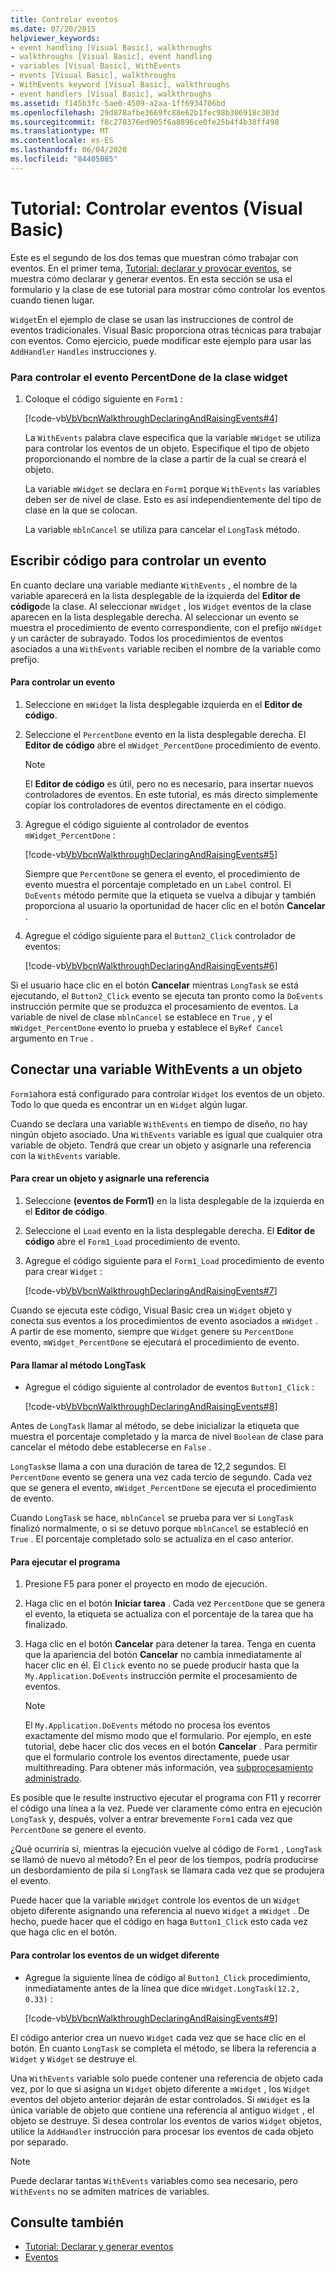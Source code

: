 ```yaml
---
title: Controlar eventos
ms.date: 07/20/2015
helpviewer_keywords:
- event handling [Visual Basic], walkthroughs
- walkthroughs [Visual Basic], event handling
- variables [Visual Basic], WithEvents
- events [Visual Basic], walkthroughs
- WithEvents keyword [Visual Basic], walkthroughs
- event handlers [Visual Basic], walkthroughs
ms.assetid: f145b3fc-5ae0-4509-a2aa-1ff6934706bd
ms.openlocfilehash: 29d878afbe3669fc88e62b1fec98b306918c303d
ms.sourcegitcommit: f8c270376ed905f6a8896ce0fe25b4f4b38ff498
ms.translationtype: MT
ms.contentlocale: es-ES
ms.lasthandoff: 06/04/2020
ms.locfileid: "84405085"
---
```

# <a name="walkthrough-handling-events-visual-basic"></a>Tutorial: Controlar eventos (Visual Basic)
Este es el segundo de los dos temas que muestran cómo trabajar con eventos. En el primer tema, [Tutorial: declarar y provocar eventos](walkthrough-declaring-and-raising-events.md), se muestra cómo declarar y generar eventos. En esta sección se usa el formulario y la clase de ese tutorial para mostrar cómo controlar los eventos cuando tienen lugar.  
  
 `Widget`En el ejemplo de clase se usan las instrucciones de control de eventos tradicionales. Visual Basic proporciona otras técnicas para trabajar con eventos. Como ejercicio, puede modificar este ejemplo para usar las `AddHandler` `Handles` instrucciones y.  
  
### <a name="to-handle-the-percentdone-event-of-the-widget-class"></a>Para controlar el evento PercentDone de la clase widget  
  
1. Coloque el código siguiente en `Form1` :  
  
     [!code-vb[VbVbcnWalkthroughDeclaringAndRaisingEvents#4](~/samples/snippets/visualbasic/VS_Snippets_VBCSharp/VbVbcnWalkthroughDeclaringAndRaisingEvents/VB/Form1.vb#4)]  
  
     La `WithEvents` palabra clave especifica que la variable `mWidget` se utiliza para controlar los eventos de un objeto. Especifique el tipo de objeto proporcionando el nombre de la clase a partir de la cual se creará el objeto.  
  
     La variable `mWidget` se declara en `Form1` porque `WithEvents` las variables deben ser de nivel de clase. Esto es así independientemente del tipo de clase en la que se colocan.  
  
     La variable `mblnCancel` se utiliza para cancelar el `LongTask` método.  
  
## <a name="writing-code-to-handle-an-event"></a>Escribir código para controlar un evento  
 En cuanto declare una variable mediante `WithEvents` , el nombre de la variable aparecerá en la lista desplegable de la izquierda del **Editor de código**de la clase. Al seleccionar `mWidget` , los `Widget` eventos de la clase aparecen en la lista desplegable derecha. Al seleccionar un evento se muestra el procedimiento de evento correspondiente, con el prefijo `mWidget` y un carácter de subrayado. Todos los procedimientos de eventos asociados a una `WithEvents` variable reciben el nombre de la variable como prefijo.  
  
#### <a name="to-handle-an-event"></a>Para controlar un evento  
  
1. Seleccione en `mWidget` la lista desplegable izquierda en el **Editor de código**.  
  
2. Seleccione el `PercentDone` evento en la lista desplegable derecha. El **Editor de código** abre el `mWidget_PercentDone` procedimiento de evento.  
  
    > [!NOTE]
    > El **Editor de código** es útil, pero no es necesario, para insertar nuevos controladores de eventos. En este tutorial, es más directo simplemente copiar los controladores de eventos directamente en el código.  
  
3. Agregue el código siguiente al controlador de eventos `mWidget_PercentDone` :  
  
     [!code-vb[VbVbcnWalkthroughDeclaringAndRaisingEvents#5](~/samples/snippets/visualbasic/VS_Snippets_VBCSharp/VbVbcnWalkthroughDeclaringAndRaisingEvents/VB/Form1.vb#5)]  
  
     Siempre que `PercentDone` se genera el evento, el procedimiento de evento muestra el porcentaje completado en un `Label` control. El `DoEvents` método permite que la etiqueta se vuelva a dibujar y también proporciona al usuario la oportunidad de hacer clic en el botón **Cancelar** .  
  
4. Agregue el código siguiente para el `Button2_Click` controlador de eventos:  
  
     [!code-vb[VbVbcnWalkthroughDeclaringAndRaisingEvents#6](~/samples/snippets/visualbasic/VS_Snippets_VBCSharp/VbVbcnWalkthroughDeclaringAndRaisingEvents/VB/Form1.vb#6)]  
  
 Si el usuario hace clic en el botón **Cancelar** mientras `LongTask` se está ejecutando, el `Button2_Click` evento se ejecuta tan pronto como la `DoEvents` instrucción permite que se produzca el procesamiento de eventos. La variable de nivel de clase `mblnCancel` se establece en `True` , y el `mWidget_PercentDone` evento lo prueba y establece el `ByRef Cancel` argumento en `True` .  
  
## <a name="connecting-a-withevents-variable-to-an-object"></a>Conectar una variable WithEvents a un objeto  
 `Form1`ahora está configurado para controlar `Widget` los eventos de un objeto. Todo lo que queda es encontrar un en `Widget` algún lugar.  
  
 Cuando se declara una variable `WithEvents` en tiempo de diseño, no hay ningún objeto asociado. Una `WithEvents` variable es igual que cualquier otra variable de objeto. Tendrá que crear un objeto y asignarle una referencia con la `WithEvents` variable.  
  
#### <a name="to-create-an-object-and-assign-a-reference-to-it"></a>Para crear un objeto y asignarle una referencia  
  
1. Seleccione **(eventos de Form1)** en la lista desplegable de la izquierda en el **Editor de código**.  
  
2. Seleccione el `Load` evento en la lista desplegable derecha. El **Editor de código** abre el `Form1_Load` procedimiento de evento.  
  
3. Agregue el código siguiente para el `Form1_Load` procedimiento de evento para crear `Widget` :  
  
     [!code-vb[VbVbcnWalkthroughDeclaringAndRaisingEvents#7](~/samples/snippets/visualbasic/VS_Snippets_VBCSharp/VbVbcnWalkthroughDeclaringAndRaisingEvents/VB/Form1.vb#7)]  
  
 Cuando se ejecuta este código, Visual Basic crea un `Widget` objeto y conecta sus eventos a los procedimientos de evento asociados a `mWidget` . A partir de ese momento, siempre que `Widget` genere su `PercentDone` evento, `mWidget_PercentDone` se ejecutará el procedimiento de evento.  
  
#### <a name="to-call-the-longtask-method"></a>Para llamar al método LongTask  
  
- Agregue el código siguiente al controlador de eventos `Button1_Click` :  
  
     [!code-vb[VbVbcnWalkthroughDeclaringAndRaisingEvents#8](~/samples/snippets/visualbasic/VS_Snippets_VBCSharp/VbVbcnWalkthroughDeclaringAndRaisingEvents/VB/Form1.vb#8)]  
  
 Antes de `LongTask` llamar al método, se debe inicializar la etiqueta que muestra el porcentaje completado y la marca de nivel `Boolean` de clase para cancelar el método debe establecerse en `False` .  
  
 `LongTask`se llama a con una duración de tarea de 12,2 segundos. El `PercentDone` evento se genera una vez cada tercio de segundo. Cada vez que se genera el evento, `mWidget_PercentDone` se ejecuta el procedimiento de evento.  
  
 Cuando `LongTask` se hace, `mblnCancel` se prueba para ver si `LongTask` finalizó normalmente, o si se detuvo porque `mblnCancel` se estableció en `True` . El porcentaje completado solo se actualiza en el caso anterior.  
  
#### <a name="to-run-the-program"></a>Para ejecutar el programa  
  
1. Presione F5 para poner el proyecto en modo de ejecución.  
  
2. Haga clic en el botón **Iniciar tarea** . Cada vez `PercentDone` que se genera el evento, la etiqueta se actualiza con el porcentaje de la tarea que ha finalizado.  
  
3. Haga clic en el botón **Cancelar** para detener la tarea. Tenga en cuenta que la apariencia del botón **Cancelar** no cambia inmediatamente al hacer clic en él. El `Click` evento no se puede producir hasta que la `My.Application.DoEvents` instrucción permite el procesamiento de eventos.  
  
    > [!NOTE]
    > El `My.Application.DoEvents` método no procesa los eventos exactamente del mismo modo que el formulario. Por ejemplo, en este tutorial, debe hacer clic dos veces en el botón **Cancelar** . Para permitir que el formulario controle los eventos directamente, puede usar multithreading. Para obtener más información, vea [subprocesamiento administrado](../../../../standard/threading/index.md).
  
 Es posible que le resulte instructivo ejecutar el programa con F11 y recorrer el código una línea a la vez. Puede ver claramente cómo entra en ejecución `LongTask` y, después, volver a entrar brevemente `Form1` cada vez que `PercentDone` se genere el evento.  
  
 ¿Qué ocurriría si, mientras la ejecución vuelve al código de `Form1` , `LongTask` se llamó de nuevo al método? En el peor de los tiempos, podría producirse un desbordamiento de pila si `LongTask` se llamara cada vez que se produjera el evento.  
  
 Puede hacer que la variable `mWidget` controle los eventos de un `Widget` objeto diferente asignando una referencia al nuevo `Widget` a `mWidget` . De hecho, puede hacer que el código en haga `Button1_Click` esto cada vez que haga clic en el botón.  
  
#### <a name="to-handle-events-for-a-different-widget"></a>Para controlar los eventos de un widget diferente  
  
- Agregue la siguiente línea de código al `Button1_Click` procedimiento, inmediatamente antes de la línea que dice `mWidget.LongTask(12.2, 0.33)` :  
  
     [!code-vb[VbVbcnWalkthroughDeclaringAndRaisingEvents#9](~/samples/snippets/visualbasic/VS_Snippets_VBCSharp/VbVbcnWalkthroughDeclaringAndRaisingEvents/VB/Form1.vb#9)]  
  
 El código anterior crea un nuevo `Widget` cada vez que se hace clic en el botón. En cuanto `LongTask` se completa el método, se libera la referencia a `Widget` y `Widget` se destruye el.  
  
 Una `WithEvents` variable solo puede contener una referencia de objeto cada vez, por lo que si asigna un `Widget` objeto diferente a `mWidget` , los `Widget` eventos del objeto anterior dejarán de estar controlados. Si `mWidget` es la única variable de objeto que contiene una referencia al antiguo `Widget` , el objeto se destruye. Si desea controlar los eventos de varios `Widget` objetos, utilice la `AddHandler` instrucción para procesar los eventos de cada objeto por separado.  
  
> [!NOTE]
> Puede declarar tantas `WithEvents` variables como sea necesario, pero `WithEvents` no se admiten matrices de variables.  
  
## <a name="see-also"></a>Consulte también

- [Tutorial: Declarar y generar eventos](walkthrough-declaring-and-raising-events.md)
- [Eventos](index.md)
